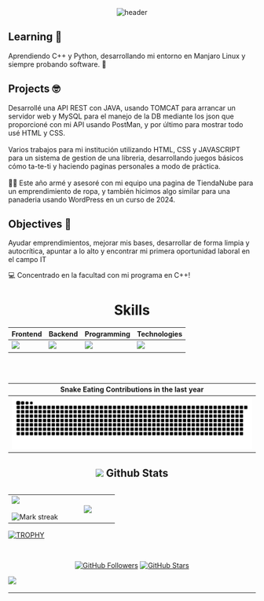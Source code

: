 <!-- HEADER -->
<div align="center" width="100">
  <img src="https://capsule-render.vercel.app/api?color=0:1408d0,50:0860d0,100:08c4d0&height=250&section=header&text=Zadquiel%20Gallardo%20(FacaturaDev)&fontSize=30&type=waving&fontColor=fefefe&&animation=fadeIn"
  alt="header"/>
</div>

## Learning 🌱
Aprendiendo C++ y Python, desarrollando mi entorno en Manjaro Linux y siempre probando software. 🙂 <br>

## Projects 🤓
Desarrollé una API REST con JAVA, usando TOMCAT para arrancar un servidor web y MySQL para el manejo de la DB mediante los json que proporcioné con mi API usando PostMan, y por último para mostrar todo usé HTML y CSS. <br> <br>
Varios trabajos para mi institución utilizando HTML, CSS y JAVASCRIPT para un sistema de gestion de una libreria, desarrollando juegos básicos cómo ta-te-ti y haciendo paginas personales a modo de práctica. <br> <br>
👨‍🎓 Este año armé y asesoré con mi equipo una pagina de TiendaNube para un emprendimiento de ropa, y también hicimos algo similar para una panaderia usando WordPress en un curso de 2024. <br>

## Objectives 📅
Ayudar emprendimientos, mejorar mis bases, desarrollar de forma limpia y autocrítica, apuntar a lo alto y encontrar mi primera oportunidad laboral en el campo IT

💻 Concentrado en la facultad con mi programa en C++!


<div align="Center">
<h1>Skills</h1>
</div>

<div align="Center">

| Frontend | Backend | Programming | Technologies
| ------------- | ------------- | ------------- | ------------- 
| <img src="https://skillicons.dev/icons?i=html,css,js"/> | <img src="https://skillicons.dev/icons?i=mysql,java"/> | <img src="https://skillicons.dev/icons?i=cpp,java,python"/> | <img src="https://skillicons.dev/icons?i=linux,bash"/> |

</div>
<br>
<br>

| Snake Eating Contributions in the last year |
| ------------------------------------------|
| ![snake gif](https://github.com/Facatura/Facatura/blob/output/github-contribution-grid-snake.svg) |



<div align="Center">

## <picture> <img src = "https://github.com/7oSkaaa/7oSkaaa/blob/main/Images/Statistics.gif?raw=true" width = 30px>  </picture> Github Stats

<!--- stats & Trophy (start) -->

<p align="left">
  <!--- stats (start) -->
<table align="left">
<tr border="none">
<td width="50%" align="center">
  <img  align="left"  src="https://github-readme-stats.vercel.app/api?username=Facatura&theme=dark&show_icons=true&count_private=true" />
  <br></br>
  <img  title="🔥 Get streak stats for your profile at git.io/streak-stats" alt="Mark streak" src="https://github-readme-streak-stats.herokuapp.com/?user=Facatura&theme=dark&hide_border=false" /> 
</td>


<td width="50%" align="center">

  <img  align="center"  src="https://github-readme-stats.anuraghazra1.vercel.app/api/top-langs/?username=Facatura&theme=dark&hide_border=false&no-bg=true&no-frame=true&langs_count=7"/>

  </td>
</tr>
</table>
<!--- stats (end) -->
<br>
</div>
<!--- trophy (start) -->

<div align=left>
  <a href="https://github.com/ryo-ma/github-profile-trophy" title="Go to Source">
      <img align="center" width=84% src="https://github-profile-trophy.vercel.app/?username=Facatura&theme=radical&row=1&column=7&margin-h=15&margin-w=5&no-bg=true" alt="TROPHY" />
    </a>
</div>

<!--- trophy (start) -->
</p>        
<!--- stats (end) -->

<br>

<!--profile visit count-->

<div align="center">

[![GitHub Followers](https://img.shields.io/github/followers/Facatura?label=Follow&style=social)](https://github.com/Facatura)
[![GitHub Stars](https://img.shields.io/github/stars/Facatura?style=social)](https://github.com/CtorW)

</div>

<!--horizontal divider(gradiant)-->
<img src="https://user-images.githubusercontent.com/73097560/115834477-dbab4500-a447-11eb-908a-139a6edaec5c.gif">

-----------
